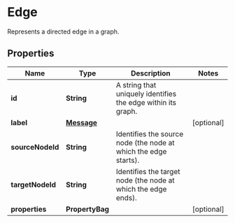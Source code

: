 

# Edge

Represents a directed edge in a graph.

## Properties

| Name | Type | Description | Notes |
|------------ | ------------- | ------------- | -------------|
|**id** | **String** | A string that uniquely identifies the edge within its graph. |  |
|**label** | [**Message**](Message.md) |  |  [optional] |
|**sourceNodeId** | **String** | Identifies the source node (the node at which the edge starts). |  |
|**targetNodeId** | **String** | Identifies the target node (the node at which the edge ends). |  |
|**properties** | **PropertyBag** |  |  [optional] |




